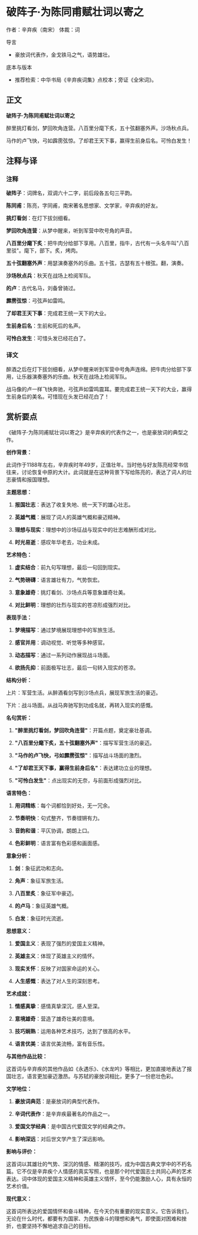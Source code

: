 # 破阵子·为陈同甫赋壮词以寄之

作者：辛弃疾（南宋）
体裁：词

导言
- 豪放词代表作，金戈铁马之气，语势雄壮。

底本与版本
- 推荐检索：中华书局《辛弃疾词集》点校本；旁证《全宋词》。

## 正文

**破阵子·为陈同甫赋壮词以寄之**

醉里挑灯看剑，梦回吹角连营。八百里分麾下炙，五十弦翻塞外声。沙场秋点兵。

马作的卢飞快，弓如霹雳弦惊。了却君王天下事，赢得生前身后名。可怜白发生！

## 注释与译

### 注释

**破阵子**：词牌名，双调六十二字，前后段各五句三平韵。

**陈同甫**：陈亮，字同甫，南宋著名思想家、文学家，辛弃疾的好友。

**挑灯看剑**：在灯下拔剑细看。

**梦回吹角连营**：从梦中醒来，听到军营中吹号角的声音。

**八百里分麾下炙**：把牛肉分给部下享用。八百里，指牛，古代有一头名牛叫"八百里驳"。麾下，部下。炙，烤肉。

**五十弦翻塞外声**：用瑟演奏塞外的乐曲。五十弦，古瑟有五十根弦。翻，演奏。

**沙场秋点兵**：秋天在战场上检阅军队。

**的卢**：古代名马，刘备曾骑过。

**霹雳弦惊**：弓弦声如雷鸣。

**了却君王天下事**：完成君王统一天下的大业。

**生前身后名**：生前和死后的名声。

**可怜白发生**：可惜头发已经花白了。

### 译文

醉酒之后在灯下拔剑细看，从梦中醒来听到军营中号角声连绵。把牛肉分给部下享用，让乐器演奏塞外的乐曲。秋天在战场上检阅军队。

战马像的卢一样飞快奔驰，弓弦声如雷鸣震耳。要完成君王统一天下的大业，赢得生前身后的美名。可惜现在头发已经花白了！

## 赏析要点

《破阵子·为陈同甫赋壮词以寄之》是辛弃疾的代表作之一，也是豪放词的典型之作。

**创作背景：**

此词作于1188年左右，辛弃疾时年49岁，正值壮年。当时他与好友陈亮经常书信往来，讨论恢复中原的大计。此词就是在这种背景下写给陈亮的，表达了词人的壮志豪情和报国理想。

**主题思想：**

1. **报国壮志**：表达了收复失地、统一天下的雄心壮志。

2. **英雄气概**：展现了词人的英雄气概和豪迈精神。

3. **理想与现实**：理想中的沙场征战与现实中的壮志难酬形成对比。

4. **时光易逝**：感叹年华老去，功业未成。

**艺术特色：**

1. **虚实结合**：前九句写理想，最后一句回到现实。

2. **气势磅礴**：语言雄壮有力，气势恢宏。

3. **意象雄奇**：挑灯看剑、沙场点兵等意象雄奇壮美。

4. **对比鲜明**：理想的壮烈与现实的苍凉形成强烈对比。

**表现手法：**

1. **梦境描写**：通过梦境展现理想中的军旅生活。

2. **感官并用**：调动视觉、听觉等多种感官。

3. **动态描写**：通过一系列动作展现战斗场面。

4. **欲扬先抑**：前面极写壮志，最后一句转入现实的苍凉。

**结构分析：**

上片：军营生活。从醉酒看剑写到沙场点兵，展现军旅生活的豪迈。

下片：战斗场面。从战马奔驰写到功成名就，再转入现实的感慨。

**名句赏析：**

1. **"醉里挑灯看剑，梦回吹角连营"**：开篇点题，奠定豪壮基调。

2. **"八百里分麾下炙，五十弦翻塞外声"**：描写军营生活的豪迈。

3. **"马作的卢飞快，弓如霹雳弦惊"**：描写战斗场面的激烈。

4. **"了却君王天下事，赢得生前身后名"**：表达建功立业的理想。

5. **"可怜白发生"**：点出现实的无奈，与前面形成强烈对比。

**语言特色：**

1. **用词精练**：每个词都恰到好处，无一冗余。

2. **节奏明快**：句式整齐，节奏铿锵有力。

3. **音韵和谐**：平仄协调，朗朗上口。

4. **色彩鲜明**：语言富有色彩感和画面感。

**意象分析：**

1. **剑**：象征武功和志向。

2. **角声**：象征军旅生活。

3. **八百里炙**：象征军中豪迈。

4. **的卢马**：象征英雄气概。

5. **白发**：象征时光流逝。

**思想意义：**

1. **爱国主义**：表现了强烈的爱国主义精神。

2. **英雄主义**：体现了英雄主义的情怀。

3. **现实关怀**：反映了对国家命运的关心。

4. **人生感慨**：表达了对人生的深刻思考。

**艺术成就：**

1. **情感真挚**：感情真挚深沉，感人至深。

2. **意境雄奇**：营造了雄奇壮美的意境。

3. **技巧娴熟**：运用各种艺术技巧，达到了很高的水平。

4. **语言优美**：语言优美流畅，富有音乐性。

**与其他作品比较：**

这首词与辛弃疾的其他作品如《永遇乐》、《水龙吟》等相比，更加直接地表达了报国壮志，语言更加豪迈激昂。与苏轼的豪放词相比，更多了一份悲壮色彩。

**文学地位：**

1. **豪放词典范**：是豪放词的典型代表作。

2. **辛词代表作**：是辛弃疾最著名的作品之一。

3. **爱国文学经典**：是中国古代爱国文学的经典之作。

4. **影响深远**：对后世文学产生了深远影响。

**影响与评价：**

这首词以其雄壮的气势、深沉的情感、精湛的技巧，成为中国古典文学中的不朽名篇。它不仅是辛弃疾个人情感的真实写照，也是那个时代爱国志士共同心声的艺术表达。词中体现的爱国主义精神和英雄主义情怀，至今仍能激励人心，具有永恒的艺术价值。

**现代意义：**

这首词所表达的爱国情怀和奋斗精神，在今天仍有重要的现实意义。它告诉我们，无论在什么时代，都要有为国家、为民族奋斗的理想和勇气，即使面对困难和挫折，也要坚持不懈地追求自己的目标。